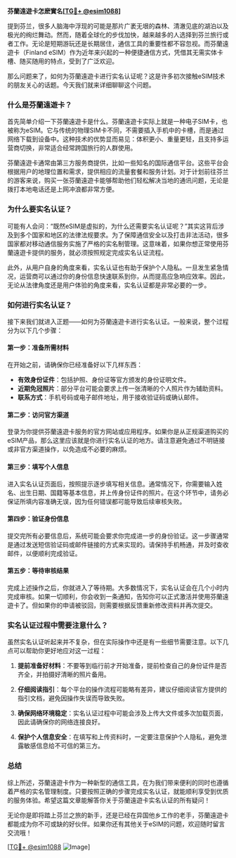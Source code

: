 **芬蘭遠遊卡怎麽實名[[TG💪+ @esim1088](https://t.me/s/esim1088)]**

提到芬兰，很多人脑海中浮现的可能是那片广袤无垠的森林、清澈见底的湖泊以及极光的绚烂舞动。然而，随着全球化的步伐加快，越来越多的人选择到芬兰旅行或者工作。无论是短期游玩还是长期居住，通信工具的重要性都不容忽视。而芬蘭遠遊卡（Finland eSIM）作为近年来兴起的一种便捷通信方式，凭借其无需实体卡槽、随买随用的特点，受到了广泛欢迎。

那么问题来了，如何为芬蘭遠遊卡进行实名认证呢？这是许多初次接触eSIM技术的朋友关心的话题。今天我们就来详细聊聊这个问题。

### 什么是芬蘭遠遊卡？

首先简单介绍一下芬蘭遠遊卡是什么。芬蘭遠遊卡实际上就是一种电子SIM卡，也被称为eSIM。它与传统的物理SIM卡不同，不需要插入手机中的卡槽，而是通过网络下载到设备中。这种技术的优势显而易见：体积更小、重量更轻，且支持多运营商切换，非常适合经常跨国旅行的人群使用。

芬蘭遠遊卡通常由第三方服务商提供，比如一些知名的国际通信平台。这些平台会根据用户的地理位置和需求，提供相应的流量套餐和服务计划。对于计划前往芬兰的游客来说，购买一张芬蘭遠遊卡能够帮助他们轻松解决当地的通讯问题，无论是拨打本地电话还是上网冲浪都非常方便。

### 为什么要实名认证？

可能有人会问：“既然eSIM是虚拟的，为什么还需要实名认证呢？”其实这背后涉及到多个国家和地区的法律法规要求。为了保障通信安全以及打击非法活动，很多国家都对移动通信服务实施了严格的实名制管理。这意味着，如果你想正常使用芬蘭遠遊卡提供的服务，就必须按照规定完成实名认证流程。

此外，从用户自身的角度来看，实名认证也有助于保护个人隐私。一旦发生紧急情况，运营商可以通过你的身份信息快速联系到你，从而提高应急响应效率。因此，无论从法律角度还是用户体验的角度来看，实名认证都是非常必要的一步。

### 如何进行实名认证？

接下来我们就进入正题——如何为芬蘭遠遊卡进行实名认证。一般来说，整个过程分为以下几个步骤：

#### 第一步：准备所需材料

在开始之前，请确保你已经准备好以下几样东西：
- **有效身份证件**：包括护照、身份证等官方颁发的身份证明文件。
- **近期免冠照片**：部分平台可能会要求上传一张清晰的个人照片作为辅助资料。
- **联系方式**：手机号码或电子邮件地址，用于接收验证码或确认邮件。

#### 第二步：访问官方渠道

登录为你提供芬蘭遠遊卡服务的官方网站或应用程序。如果你是从正规渠道购买的eSIM产品，那么这里应该就是你进行实名认证的地方。请注意避免通过不明链接或非官方渠道操作，以免造成不必要的麻烦。

#### 第三步：填写个人信息

进入实名认证页面后，按照提示逐步填写相关信息。通常情况下，你需要输入姓名、出生日期、国籍等基本信息，并上传身份证件的照片。在这个环节中，请务必保证所填内容准确无误，因为任何错误都可能导致后续审核失败。

#### 第四步：验证身份信息

提交完所有必要信息后，系统可能会要求你完成进一步的身份验证。这一步骤通常是通过发送短信验证码或邮件链接的方式来实现的。请保持手机畅通，并及时查收邮件，以便顺利完成验证。

#### 第五步：等待审核结果

完成上述操作之后，你就进入了等待期。大多数情况下，实名认证会在几个小时内完成审核。如果一切顺利，你会收到一条通知，告知你可以正式激活并使用芬蘭遠遊卡了。但如果你的申请被驳回，则需要根据反馈重新修改资料并再次提交。

### 实名认证过程中需要注意什么？

虽然实名认证听起来并不复杂，但在实际操作中还是有一些细节需要注意。以下几点可以帮助你更好地应对这一过程：

1. **提前准备好材料**：不要等到临行前才开始准备，提前检查自己的身份证件是否齐全，并拍摄好清晰的照片备用。
   
2. **仔细阅读指引**：每个平台的操作流程可能略有差异，建议仔细阅读官方提供的指引文档，避免因操作失误而导致失败。

3. **确保网络环境稳定**：实名认证过程中可能会涉及上传大文件或多次加载页面，因此请确保你的网络连接良好。

4. **保护个人信息安全**：在填写和上传资料时，一定要注意保护个人隐私，避免泄露敏感信息给不可信的第三方。

### 总结

综上所述，芬蘭遠遊卡作为一种新型的通信工具，在为我们带来便利的同时也遵循着严格的实名管理制度。只要按照正确的步骤完成实名认证，就能顺利享受到优质的服务体验。希望这篇文章能解答你关于芬蘭遠遊卡实名认证的所有疑问！

无论你是即将踏上芬兰之旅的新手，还是已经在异国他乡工作的老手，芬蘭遠遊卡都能成为你不可或缺的好伙伴。如果你还有其他关于eSIM的问题，欢迎随时留言交流哦！

[[TG💪+ @esim1088](https://t.me/s/esim1088) ![Image](https://i.postimg.cc/4NQfJmqS/Snipaste-2025-05-13-00-14-12.png)]